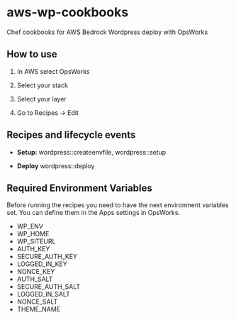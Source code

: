 # aws-wp-cookbooks
Chef cookbooks for AWS Bedrock Wordpress deploy with OpsWorks

How to use
----------

1. In AWS select OpsWorks

2. Select your stack

3. Select your layer

4. Go to Recipes -> Edit


Recipes and lifecycle events
----------------------------

* **Setup:** wordpress::createenvfile, wordpress::setup

* **Deploy** wordpress::deploy


Required Environment Variables
------------------------------

Before running the recipes you need to have the next environment variables set. You can define them in the Apps settings in OpsWorks.

* WP_ENV
* WP_HOME
* WP_SITEURL
* AUTH_KEY
* SECURE_AUTH_KEY
* LOGGED_IN_KEY
* NONCE_KEY
* AUTH_SALT
* SECURE_AUTH_SALT
* LOGGED_IN_SALT
* NONCE_SALT
* THEME_NAME
